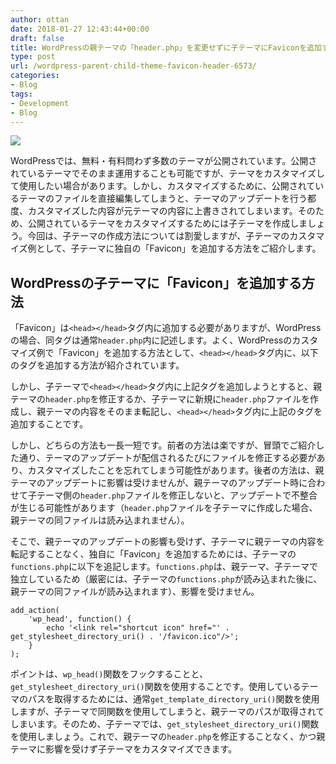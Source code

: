 ```yaml
---
author: ottan
date: 2018-01-27 12:43:44+00:00
draft: false
title: WordPressの親テーマの「header.php」を変更せずに子テーマにFaviconを追加する方法
type: post
url: /wordpress-parent-child-theme-favicon-header-6573/
categories:
- Blog
tags:
- Development
- Blog
---
```


![](/images/2018/01/180127-5a6c670baaf7a.jpg)

WordPressでは、無料・有料問わず多数のテーマが公開されています。公開されているテーマでそのまま運用することも可能ですが、テーマをカスタマイズして使用したい場合があります。しかし、カスタマイズするために、公開されているテーマのファイルを直接編集してしまうと、テーマのアップデートを行う都度、カスタマイズした内容が元テーマの内容に上書きされてしまいます。そのため、公開されているテーマをカスタマイズするためには子テーマを作成しましょう。今回は、子テーマの作成方法については割愛しますが、子テーマのカスタマイズ例として、子テーマに独自の「Favicon」を追加する方法をご紹介します。

## WordPressの子テーマに「Favicon」を追加する方法

「Favicon」は`<head></head>`タグ内に追加する必要がありますが、WordPressの場合、同タグは通常`header.php`内に記述します。よく、WordPressのカスタマイズ例で「Favicon」を追加する方法として、`<head></head>`タグ内に、以下のタグを追加する方法が紹介されています。

しかし、子テーマで`<head></head>`タグ内に上記タグを追加しようとすると、親テーマの`header.php`を修正するか、子テーマに新規に`header.php`ファイルを作成し、親テーマの内容をそのまま転記し、`<head></head>`タグ内に上記のタグを追加することです。

しかし、どちらの方法も一長一短です。前者の方法は楽ですが、冒頭でご紹介した通り、テーマのアップデートが配信されるたびにファイルを修正する必要があり、カスタマイズしたことを忘れてしまう可能性があります。後者の方法は、親テーマのアップデートに影響は受けませんが、親テーマのアップデート時に合わせて子テーマ側の`header.php`ファイルを修正しないと、アップデートで不整合が生じる可能性があります（`header.php`ファイルを子テーマに作成した場合、親テーマの同ファイルは読み込まれません）。

そこで、親テーマのアップデートの影響も受けず、子テーマに親テーマの内容を転記することなく、独自に「Favicon」を追加するためには、子テーマの`functions.php`に以下を追記します。`functions.php`は、親テーマ、子テーマで独立しているため（厳密には、子テーマの`functions.php`が読み込まれた後に、親テーマの同ファイルが読み込まれます）、影響を受けません。

    add_action(
    	'wp_head', function() {
    		echo '<link rel="shortcut icon" href="' . get_stylesheet_directory_uri() . '/favicon.ico"/>';
    	}
    );

ポイントは、`wp_head()`関数をフックすることと、`get_stylesheet_directory_uri()`関数を使用することです。使用しているテーマのパスを取得するためには、通常`get_template_directory_uri()`関数を使用しますが、子テーマで同関数を使用してしまうと、親テーマのパスが取得されてしまいます。そのため、子テーマでは、`get_stylesheet_directory_uri()`関数を使用しましょう。これで、親テーマの`header.php`を修正することなく、かつ親テーマに影響を受けず子テーマをカスタマイズできます。
